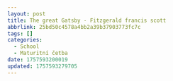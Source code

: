 ```yaml
---
layout: post
title: The great Gatsby - Fitzgerald francis scott
abbrlink: 25bd50c4578a4bb2a39b37903773fc7c
tags: []
categories:
  - School
  - Maturitní četba
date: 1757593200019
updated: 1757593279705
---
```

